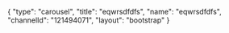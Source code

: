 {
    "type": "carousel",
    "title": "eqwrsdfdfs",
    "name": "eqwrsdfdfs",
    "channelId": "121494071",
    "layout": "bootstrap"
}